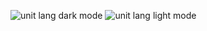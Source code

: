 ![unit lang dark mode](https://github.com/user-attachments/assets/2feae9fc-35cc-4fc1-9e34-1f4cc85f5d61#gh-dark-mode-only)
![unit lang light mode](https://github.com/user-attachments/assets/2200f691-db60-4e06-832a-160bf62bde62#gh-light-mode-only)
